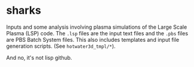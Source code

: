 sharks
======

Inputs and some analysis involving plasma simulations of the Large Scale Plasma (LSP) code. The `.lsp` files are the input text files and the `.pbs` files are PBS Batch System files. This also includes templates and input file generation scripts. (See `hotwater3d_tmpl/*`).

And no, it's not lisp github.
